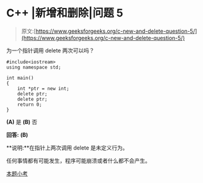 # C++ |新增和删除|问题 5

> 原文:[https://www.geeksforgeeks.org/c-new-and-delete-question-5/](https://www.geeksforgeeks.org/c-new-and-delete-question-5/)

为一个指针调用 delete 两次可以吗？

```
#include<iostream>
using namespace std;

int main()
{
    int *ptr = new int;
    delete ptr;
    delete ptr;
    return 0;
}
```

**(A)** 是
**(B)** 否

**回答:** **(B)**

**说明:**在指针上两次调用 delete 是未定义行为。

任何事情都有可能发生，程序可能崩溃或者什么都不会产生。

[本题小考](https://www.geeksforgeeks.org/quiz-corner-gq/)